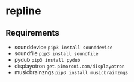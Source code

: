 # repline

## Requirements
* sounddevice `pip3 install sounddevice`
* soundfile `pip3 install soundfile`
* pydub `pip3 install pydub`
* displayotron `get.pimoroni.com/displayotron`
* musicbrainzngs `pip3 install musicbrainzngs`

